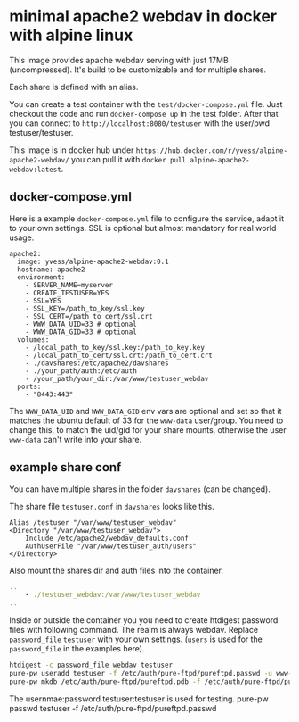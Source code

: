 # minimal apache2 webdav in docker with alpine linux

This image provides apache webdav serving with just 17MB (uncompressed).
It's build to be customizable and for multiple shares.

Each share is defined with an alias.

You can create a test container with the `test/docker-compose.yml` file.
Just checkout the code and run `docker-compose up` in the test folder.
After that you can connect to `http://localhost:8080/testuser` with
the user/pwd testuser/testuser.

This image is in docker hub under `https://hub.docker.com/r/yvess/alpine-apache2-webdav/`
you can pull it with `docker pull alpine-apache2-webdav:latest`.

## docker-compose.yml

Here is a example `docker-compose.yml` file to configure the service,
adapt it to your own settings. SSL is optional but almost mandatory for real world usage.

```
apache2:
  image: yvess/alpine-apache2-webdav:0.1
  hostname: apache2
  environment:
    - SERVER_NAME=myserver
    - CREATE_TESTUSER=YES
    - SSL=YES
    - SSL_KEY=/path_to_key/ssl.key
    - SSL_CERT=/path_to_cert/ssl.crt
    - WWW_DATA_UID=33 # optional
    - WWW_DATA_GID=33 # optional
  volumes:
    - /local_path_to_key/ssl.key:/path_to_key.key
    - /local_path_to_cert/ssl.crt:/path_to_cert.crt
    - ./davshares:/etc/apache2/davshares
    - ./your_path/auth:/etc/auth
    - /your_path/your_dir:/var/www/testuser_webdav
  ports:
    - "8443:443"
```

The `WWW_DATA_UID` and `WWW_DATA_GID` env vars are optional and set so that it matches the ubuntu default of
33 for the `www-data` user/group. You need to change this, to match the uid/gid for your share mounts,
otherwise the user `www-data` can't write into your share.

## example share conf

You can have multiple shares in the folder `davshares` (can be changed).

The share file `testuser.conf` in `davshares` looks like this.

```apacheconf
Alias /testuser "/var/www/testuser_webdav"
<Directory "/var/www/testuser_webdav">
    Include /etc/apache2/webdav_defaults.conf
    AuthUserFile "/var/www/testuser_auth/users"
</Directory>
```

Also mount the shares dir and auth files into the container.

```yaml
..
    - ./testuser_webdav:/var/www/testuser_webdav
..
```

Inside or outside the container you you need to create htdigest password files with following command.
The realm is always webdav. Replace `password_file` `testuser` with your own settings.
(`users` is used for the `password_file` in the examples here).

```bash
htdigest -c password_file webdav testuser
pure-pw useradd testuser -f /etc/auth/pure-ftpd/pureftpd.passwd -u www-data -d /var/www/testuser/webdav/
pure-pw mkdb /etc/auth/pure-ftpd/pureftpd.pdb -f /etc/auth/pure-ftpd/pureftpd.passwd
```

The usernmae:password testuser:testuser is used for testing.
pure-pw passwd testuser -f /etc/auth/pure-ftpd/pureftpd.passwd
